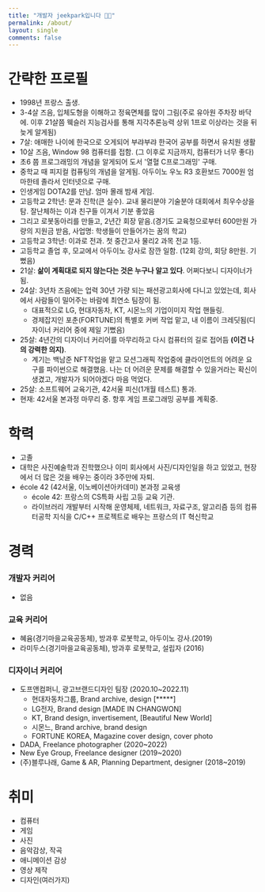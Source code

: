 ```yaml
---
title: "개발자 jeekpark입니다 👋🏻"
permalink: /about/
layout: single
comments: false
---
```


# 간략한 프로필

- 1998년 프랑스 출생.
- 3-4살 즈음, 입체도형을 이해하고 정육면체를 많이 그림(주로 유아원 주차장 바닥에. 이후 21살쯤 웩슬러 지능검사를 통해 지각추론능력 상위 1프로 이상라는 것을 뒤늦게 알게됨)
- 7살: 애매한 나이에 한국으로 오게되어 부랴부랴 한국어 공부를 하면서 유치원 생활
- 10살 즈음, Window 98 컴퓨터를 접함. (그 이후로 지금까지, 컴퓨터가 너무 좋다)
- 초6 쯤 프로그래밍의 개념을 알게되어 도서 '열혈 C프로그래밍' 구매.
- 중학교 때 피지컬 컴퓨팅의 개념을 알게됨. 아두이노 우노 R3 호환보드 7000원 엄마한테 졸라서 인터넷으로 구매.
- 인생게임 DOTA2를 만남. 엄마 몰래 밤새 게임.
- 고등학교 2학년: 문과 진학(큰 실수). 교내 물리분야 기술분야 대회에서 최우수상을 탐. 잘난체하는 이과 친구들 이겨서 기분 좋았음
- 그리고 로봇동아리를 만들고, 2년간 회장 맡음.(경기도 교육청으로부터 600만원 가량의 지원금 받음, 사업명: 학생들이 만들어가는 꿈의 학교)
- 고등학교 3학년: 이과로 전과. 첫 중간고사 물리2 과목 전교 1등.
- 고등학교 졸업 후, 모교에서 아두이노 강사로 잠깐 일함. (12회 강의, 회당 8만원. 기뻤음)
- 21살: **삶이 계획대로 되지 않는다는 것은 누구나 알고 있다**. 어쩌다보니 디자이너가 됨.
- 24살: 3년차 즈음에는 업력 30년 가량 되는 패션광고회사에 다니고 있었는데, 회사에서 사람들이 밀어주는 바람에 최연소 팀장이 됨.
    - 대표적으로 LG, 현대자동차, KT, 시몬느의 기업이미지 작업 핸들링.
    - 경제잡지인 포춘(FORTUNE)의 특별호 커버 작업 맡고, 내 이름이 크레딧됨(디자이너 커리어 중에 제일 기뻤음)
- 25살: 4년간의 디자이너 커리어를 마무리하고 다시 컴퓨터의 길로 접어듬 **(이건 나의 강력한 의지)**.
    - 계기는 백남준 NFT작업을 맡고 모션그래픽 작업중에 클라이언트의 어려운 요구를 파이썬으로 해결했음. 나는 더 어려운 문제를 해결할 수 있을거라는 확신이 생겼고, 개발자가 되어야겠다 마음 먹었다.
- 25살: 소프트웨어 교육기관, 42서울 피신(1개월 테스트) 통과.
- 현재: 42서울 본과정 마무리 중. 항후 게임 프로그래밍 공부를 계획중.

# 학력
- 고졸
- 대학은 사진예술학과 진학했으나 이미 회사에서 사진/디자인일을 하고 있었고, 현장에서 더 많은 것을 배우는 중이라 3주만에 자퇴.
- école 42 (42서울, 이노베이션아카데미) 본과정 교육생
    - école 42: 프랑스의 CS특화 사립 고등 교육 기관.
    - 라이브러리 개발부터 시작해 운영체제, 네트워크, 자료구조, 알고리즘 등의 컴퓨터공학 지식을 C/C++ 프로젝트로 배우는 프랑스의 IT 혁신학교

# 경력

### 개발자 커리어
- 없음

### 교육 커리어
- 혜윰(경기마을교육공동체), 방과후 로봇학교, 아두이노 강사.(2019)
- 라미두스(경기마을교육공동체), 방과후 로봇학교, 설립자 (2016)

### 디자이너 커리어
- 도프앤컴퍼니, 광고브랜드디자인 팀장 (2020.10~2022.11)
    - 현대자동차그룹, Brand archive, design [*****]
    - LG전자, Brand design [MADE IN CHANGWON]
    - KT, Brand design, invertisement, [Beautiful New World]
    - 시몬느, Brand archive, brand design
    - FORTUNE KOREA, Magazine cover design, cover photo
- DADA, Freelance photographer (2020~2022)
- New Eye Group, Freelance designer (2019~2020)
- (주)블루나래, Game & AR, Planning Department, designer (2018~2019)

# 취미
- 컴퓨터
- 게임
- 사진
- 음악감상, 작곡
- 애니메이션 감상
- 영상 제작
- 디자인(여러가지)
